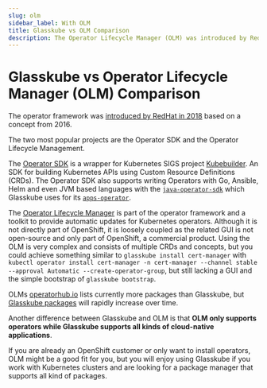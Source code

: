 ```yaml
---
slug: olm
sidebar_label: With OLM
title: Glasskube vs OLM Comparison
description: The Operator Lifecycle Manager (OLM) was introduced by Red Hat to manage operators. Glasskube supports all kinds of cloud-native packages and a GUI.
---
```


# Glasskube vs Operator Lifecycle Manager (OLM) Comparison

The operator framework was [introduced by RedHat in 2018](https://www.redhat.com/en/blog/introducing-operator-framework-building-apps-kubernetes) based on a concept from 2016.

The two most popular projects are the Operator SDK and the Operator Lifecycle Management.

The [Operator SDK](https://github.com/operator-framework/operator-sdk) is a wrapper for Kubernetes SIGS project [Kubebuilder](https://github.com/kubernetes-sigs/kubebuilder).
An SDK for building Kubernetes APIs using Custom Resource Definitions (CRDs).
The Operator SDK also supports writing Operators with Go, Ansible, Helm and even JVM based languages with the [`java-operator-sdk`](https://github.com/operator-framework/java-operator-sdk)
which Glasskube uses for its [`apps-operator`](https://github.com/glasskube/operator).

The [Operator Lifecycle Manager](https://github.com/operator-framework/operator-lifecycle-manager) is part of the operator framework and a toolkit to provide automatic updates for Kubernetes operators.
Although it is not directly part of OpenShift, it is loosely coupled as the related GUI is not open-source and only part of OpenShift, a commercial product.
Using the OLM is very complex and consists of multiple CRDs and concepts, but you could achieve something similar to `glasskube install cert-manager` with
`kubectl operator install cert-manager -n cert-manager --channel stable --approval Automatic --create-operator-group`, but still lacking a GUI and the simple bootstrap of `glasskube bootstrap`.

OLMs [operatorhub.io](https://operatorhub.io/) lists currently more packages than Glasskube, but [Glasskube packages](https://glasskube.dev/packages/) will rapidly increase over time.

Another difference between Glasskube and OLM is that **OLM only supports operators while Glasskube supports all kinds of cloud-native applications**.

If you are already an OpenShift customer or only want to install operators, OLM might be a good fit for you,
but you will enjoy using Glasskube if you work with Kubernetes clusters and are looking for a package manager that supports all kind of packages.

